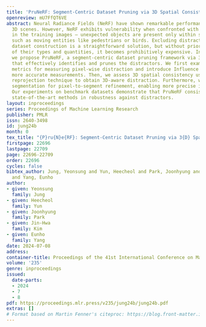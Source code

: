 ```yaml
---
title: 'PruNeRF: Segment-Centric Dataset Pruning via 3D Spatial Consistency'
openreview: mU7FfQT6VE
abstract: Neural Radiance Fields (NeRF) have shown remarkable performance in learning
  3D scenes. However, NeRF exhibits vulnerability when confronted with distractors
  in the training images – unexpected objects are present only within specific views,
  such as moving entities like pedestrians or birds. Excluding distractors during
  dataset construction is a straightforward solution, but without prior knowledge
  of their types and quantities, it becomes prohibitively expensive. In this paper,
  we propose PruNeRF, a segment-centric dataset pruning framework via 3D spatial consistency,
  that effectively identifies and prunes the distractors. We first examine existing
  metrics for measuring pixel-wise distraction and introduce Influence Functions for
  more accurate measurements. Then, we assess 3D spatial consistency using a depth-based
  reprojection technique to obtain 3D-aware distraction. Furthermore, we incorporate
  segmentation for pixel-to-segment refinement, enabling more precise identification.
  Our experiments on benchmark datasets demonstrate that PruNeRF consistently outperforms
  state-of-the-art methods in robustness against distractors.
layout: inproceedings
series: Proceedings of Machine Learning Research
publisher: PMLR
issn: 2640-3498
id: jung24b
month: 0
tex_title: "{P}ru{N}e{RF}: Segment-Centric Dataset Pruning via 3{D} Spatial Consistency"
firstpage: 22696
lastpage: 22709
page: 22696-22709
order: 22696
cycles: false
bibtex_author: Jung, Yeonsung and Yun, Heecheol and Park, Joonhyung and Kim, Jin-Hwa
  and Yang, Eunho
author:
- given: Yeonsung
  family: Jung
- given: Heecheol
  family: Yun
- given: Joonhyung
  family: Park
- given: Jin-Hwa
  family: Kim
- given: Eunho
  family: Yang
date: 2024-07-08
address:
container-title: Proceedings of the 41st International Conference on Machine Learning
volume: '235'
genre: inproceedings
issued:
  date-parts:
  - 2024
  - 7
  - 8
pdf: https://proceedings.mlr.press/v235/jung24b/jung24b.pdf
extras: []
# Format based on Martin Fenner's citeproc: https://blog.front-matter.io/posts/citeproc-yaml-for-bibliographies/
---
```

